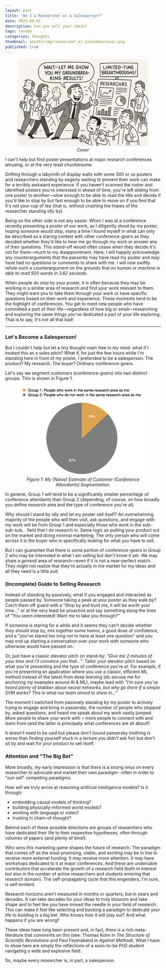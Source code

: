 ```yaml
---
layout: post
title: "Am I a Researcher or a Salesperson?"
date: 2025-09-01
description: Can you sell your ideas?
tags: random
categories: thoughts
thumbnail: assets/img/researcher_or_salesman/cover.png
published: true
---
```


<figure style="text-align:center;">
  <img src="/assets/img/researcher_or_salesman/cover.png" alt="Conference poster cover" width="500">
  <figcaption><em>Cover</em></figcaption>
</figure>

I can't help but find poster presentations at major research conferences amusing, or at the very least chucklesome.

Drifting through a labyrinth of display walls with some 300 or so posters and researchers standing by eagerly waiting to present their work can make for a terribly awkward experience. If you haven't scanned the roster and identified posters you're interested in ahead of time, you're left sliding from one poster to another—slow enough to be able to read the title and decide if you'd like to stop by but fast enough to be able to move on if you find that it's not your cup of tea (that is, without crushing the hopes of the researcher standing idly by).

Being on the other side is not any easier. When I was at a conference recently presenting a poster of our work, as I diligently stood by my poster, hoping someone would stop, many a time I found myself in what can only be described as a staring contest with other conference-goers as they decided whether they'd like to hear me go through my work or answer any of their questions. This stand-off would often cease when they decide it's not for them—much to my disappointment. Here, I will happily acknowledge any counterarguments that the passerby may have read my poster and may have had no questions or comments to share with me. I will now swiftly refute such a counterargument on the grounds that *no human or machine is able to read 500 words in 3.62 seconds*.

When people do stop by your poster, it is often because they may be working in a similar area of research and find your work relevant to them. They might want you to take them through your work or have specific questions based on their work and experience. These moments tend to be the highlight of conferences. You get to meet new people who have committed a part of their life—regardless of how big or small—researching and exploring the same things you've dedicated a part of your life exploring. That is to say, it's not all that bad!

---

### Let's Become a Salesperson!

But I couldn't help but let a tiny thought roam free in my mind: what if I treated this as a sales pitch? What if, for just the few hours while I'm standing here in front of my poster, I pretended to be a salesperson. The product? My research. The buyer? Ordinary conference-goers.

Let's say we segment customers (conference-goers) into two distinct groups. This is shown in Figure 1.

<figure style="text-align:center;">
  <img src="/assets/img/researcher_or_salesman/market_conference_segmentation.png" 
       alt="Pie chart of conference attendees segmentation" width="500">
  <figcaption><em>Figure 1: My (Naive) Estimate of Customer (Conference Attendants) Segmentation.</em></figcaption>
</figure>

In general, Group 1 will tend to be a significantly smaller percentage of conference attendants than Group 2 (depending, of course, on how broadly you define research area and the type of conference you're at).

Why should I stand by idly and let my poster sell itself? An overwhelming majority of the people who will then visit, ask questions, and engage with my work will be from Group 1 and especially those who work in the sub-sub-sub... field that I do research in. Same logic as putting your product out on the market and doing minimal marketing. The only person who will come across it is the buyer who is specifically looking for what you have to sell. 

But I can guarantee that there is some portion of conference-goers in Group 2 who may be interested in what I am selling but don't know it yet. We may share a *general* area of research—even if it is not a near-perfect match. They might not realize that they're actually in the market for my ideas and all they need is a little pull.

### (Incomplete) Guide to Selling Research

Instead of standing by passively, what if you engaged and interacted as people passed by. Someone taking a peek at your poster as they walk by? Catch them off guard with a "Stop by and trust me, it will be worth your time..." or at the very least be proactive and say something along the lines of "You seem interested! Want me to take you through?"

If someone is staring for a while and it seems they can't decide whether they should stop by, mix together some humor, a good dose of confidence, and a "you've stared too long not to have at least one question" and you may end up starting a conversation over your work with someone who otherwise would have passed on.

Or, just have a classic elevator pitch on stand-by: *"Give me 2 minutes of your time and I'll convince you that..."*. Tailor your elevator pitch based on what you're presenting and the type of conference you're at. For example, if you're presenting an application where you use a classic, efficient ML method instead of the latest from deep learning (do excuse me for anchoring my examples around AI & ML), maybe lead with *"I'm sure you've heard plenty of blabber about neural networks, but why go there if a simple SVM works? This is what our team aimed to show in..."*

The moment I switched from passively standing by my poster to actively trying to engage and bring in passersby, the number of people who stopped by, asked questions, and heard me speak about my work vastly jumped. More people to share your work with = more people to connect with and learn from (and the latter is principally what conferences are all about!)

It doesn't need to be said but please don't hound passersby (nothing is worse than finding yourself stuck in a lecture you didn't ask for) but don't sit by and wait for your product to sell itself.

### Attention and "The Big Bet"

More broadly, my early impression is that there is a strong onus on every researcher to advocate and market their own paradigm--often in order to "out-sell" competing paradigms.

How will we truly arrive at reasoning artificial intelligence models? Is it through:
- embedding causal models of thinking?
- building physically-informed world models?
- working with language or video?
- trusting in chain-of-thought?

Behind each of these possible directions are groups of researchers who have dedicated their life to their respective hypotheses, often through volumes of papers (and plenty of time!).

Who wins this marketing game shapes the future of research. The paradigm that comes off as the most promising, viable, and exciting may be in line to receive more external funding. It may receive more attention. It may have workshops dedicated to it at major conferences. And these are undeniable contributors that accelerate the growth of a research field (both in interest but also in the number of active researchers and students entering that research domain). The self-propagating cycle that this engenders, I'm sure, is self-evident.

Research horizons aren't measured in months or quarters, but in years and decades. It can take decades for your ideas to truly blossom and take shape and to feel like you have moved the needle in your field of research. This can make it feel like selecting and backing a paradigm to dedicate your life to building is a big bet. Who knows how it will play out? And what happens if you are wrong?

These ideas have long been present and, in fact, there is a rich meta-literature that comments on this (see: Thomas Kuhn in *The Structure of Scientific Revolutions* and Paul Feyerabend in *Against Method*). What I have to show here are simply the reflections of a soon-to-be PhD student navigating a wide and explosive field.

So, maybe every researcher is, in part, a salesperson.
